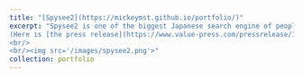 ```yaml
---
title: "[Spysee2](https://mickeymst.github.io/portfolio/)"
excerpt: "Spysee2 is one of the biggest Japanese search engine of people and their relationship on the web. I extracted a person's social network from the web using heuristic techniques and developed contemporary machine learning and NLP based algorithms for the extraction of various types of information about people (bio-data, profile picture, social network, related web pages etc.) from unstructured and noisy web data. I also developed a solution for name disambiguation problems in short texts using a probabilistic classifier. 
(Here is [the press release](https://www.value-press.com/pressrelease/167980), [the article](https://japan.zdnet.com/article/35082515/), and [the blog](http://spysee2.hatenablog.com/entry/2016/09/23/000000) at that time).
<br/>
<br/><img src='/images/spysee2.png'>"
collection: portfolio
---
```

